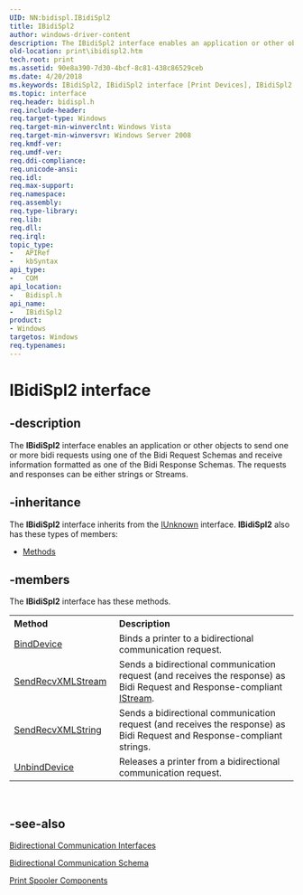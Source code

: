 ```yaml
---
UID: NN:bidispl.IBidiSpl2
title: IBidiSpl2
author: windows-driver-content
description: The IBidiSpl2 interface enables an application or other objects to send one or more bidi requests using one of the Bidi Request Schemas and receive information formatted as one of the Bidi Response Schemas.
old-location: print\ibidispl2.htm
tech.root: print
ms.assetid: 90e8a390-7d30-4bcf-8c81-438c86529ceb
ms.date: 4/20/2018
ms.keywords: IBidiSpl2, IBidiSpl2 interface [Print Devices], IBidiSpl2 interface [Print Devices],described, _win32_IBidiSpl2, bidispl/IBidiSpl2, gdi.ibidispl2, print.ibidispl2
ms.topic: interface
req.header: bidispl.h
req.include-header: 
req.target-type: Windows
req.target-min-winverclnt: Windows Vista
req.target-min-winversvr: Windows Server 2008
req.kmdf-ver: 
req.umdf-ver: 
req.ddi-compliance: 
req.unicode-ansi: 
req.idl: 
req.max-support: 
req.namespace: 
req.assembly: 
req.type-library: 
req.lib: 
req.dll: 
req.irql: 
topic_type:
-	APIRef
-	kbSyntax
api_type:
-	COM
api_location:
-	Bidispl.h
api_name:
-	IBidiSpl2
product:
- Windows
targetos: Windows
req.typenames: 
---
```


# IBidiSpl2 interface


## -description


The <b>IBidiSpl2</b> interface enables an application or other objects to send one or more bidi requests using one of the Bidi Request Schemas and receive information formatted as one of the Bidi Response Schemas. The requests and responses can be either strings or Streams.


## -inheritance

The <b xmlns:loc="http://microsoft.com/wdcml/l10n">IBidiSpl2</b> interface inherits from the <a href="https://msdn.microsoft.com/33f1d79a-33fc-4ce5-a372-e08bda378332">IUnknown</a> interface. <b>IBidiSpl2</b> also has these types of members:
<ul>
<li><a href="https://docs.microsoft.com/">Methods</a></li>
</ul>

## -members

The <b>IBidiSpl2</b> interface has these methods.
<table class="members" id="memberListMethods">
<tr>
<th align="left" width="37%">Method</th>
<th align="left" width="63%">Description</th>
</tr>
<tr data="declared;">
<td align="left" width="37%">
<a href="https://msdn.microsoft.com/c5bd238d-4b85-4463-aa73-ff3a7798ccff">BindDevice</a>
</td>
<td align="left" width="63%">
Binds a printer to a bidirectional communication request.

</td>
</tr>
<tr data="declared;">
<td align="left" width="37%">
<a href="https://msdn.microsoft.com/2daf99a8-42dc-4739-8e7e-80d3c9a084b7">SendRecvXMLStream</a>
</td>
<td align="left" width="63%">
Sends a bidirectional communication request (and receives the response) as   Bidi Request and Response-compliant <a href="https://msdn.microsoft.com/c6f60e37-eadc-46a1-94f6-cacc23613531">IStream</a>.

</td>
</tr>
<tr data="declared;">
<td align="left" width="37%">
<a href="https://msdn.microsoft.com/7d61402e-e248-4770-a828-9c266e528115">SendRecvXMLString</a>
</td>
<td align="left" width="63%">
Sends a bidirectional communication request (and receives the response) as   Bidi Request and Response-compliant strings.

</td>
</tr>
<tr data="declared;">
<td align="left" width="37%">
<a href="https://msdn.microsoft.com/26f3fc82-051d-4827-8b59-ac2c99f4d2c5">UnbindDevice</a>
</td>
<td align="left" width="63%">
Releases a printer from a bidirectional communication request.

</td>
</tr>
</table> 


## -see-also




<a href="https://msdn.microsoft.com/library/windows/hardware/ff545163">Bidirectional Communication Interfaces</a>



<a href="https://msdn.microsoft.com/b15b1aff-623e-4159-ab0f-ce386a1377eb">Bidirectional Communication Schema</a>



<a href="https://msdn.microsoft.com/42b5e6cf-b434-4734-86f3-b3b9d15ea468">Print Spooler Components</a>
 

 

